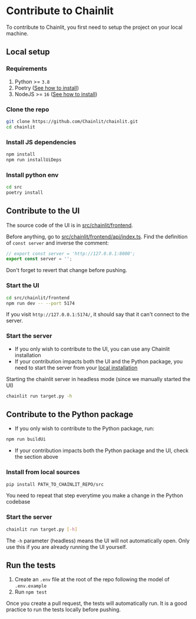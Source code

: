 # Contribute to Chainlit
To contribute to Chainlit, you first need to setup the project on your local machine.

## Local setup

### Requirements

1. Python >= `3.8` 
2. Poetry ([See how to install](https://python-poetry.org/docs/#installation))
3. NodeJS >= `16` ([See how to install](https://nodejs.org/en/download))


### Clone the repo

```sh
git clone https://github.com/Chainlit/chainlit.git
cd chainlit
```

### Install JS dependencies

```sh
npm install
npm run installUiDeps
```

### Install python env

```sh
cd src
poetry install
```

## Contribute to the UI

The source code of the UI is in [src/chainlit/frontend](src/chainlit/frontend).

Before anything, go to [src/chainlit/frontend/api/index.ts](src/chainlit/frontend/api/index.ts). Find the definition of `const server` and inverse the comment:

```ts
// export const server = 'http://127.0.0.1:8000';
export const server = '';
```

Don't forget to revert that change before pushing.

### Start the UI

```sh
cd src/chainlit/frontend
npm run dev -- --port 5174
```

If you visit `http://127.0.0.1:5174/`, it should say that it can't connect to the server.

### Start the server
- If you only wish to contribute to the UI, you can use any Chainlit installation
- If your contribution impacts both the UI and the Python package, you need to start the server from your [local installation](#contribute-to-the-python-package)

Starting the chainlit server in headless mode (since we manually started the UI)
```sh
chainlit run target.py -h
```

## Contribute to the Python package

- If you only wish to contribute to the Python package, run:
```sh
npm run buildUi
```

- If your contribution impacts both the Python package and the UI, check the section above

### Install from local sources

```sh
pip install PATH_TO_CHAINLIT_REPO/src
```

You need to repeat that step everytime you make a change in the Python codebase

### Start the server

```sh
chainlit run target.py [-h]
```

The `-h` parameter (headless) means the UI will not automatically open. Only use this if you are already running the UI yourself.

## Run the tests

1. Create an `.env` file at the root of the repo following the model of `.env.example`
2. Run `npm test`

Once you create a pull request, the tests will automatically run. It is a good practice to run the tests locally before pushing.
 



